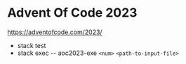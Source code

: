 # Advent Of Code 2023

https://adventofcode.com/2023/

* stack test
* stack exec -- aoc2023-exe `<num>` `<path-to-input-file>`
